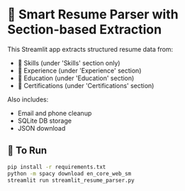 # 📄 Smart Resume Parser with Section-based Extraction

This Streamlit app extracts structured resume data from:
- 📌 Skills (under 'Skills' section only)
- 📌 Experience (under 'Experience' section)
- 📌 Education (under 'Education' section)
- 📌 Certifications (under 'Certifications' section)

Also includes:
- Email and phone cleanup
- SQLite DB storage
- JSON download

## 🚀 To Run
```bash
pip install -r requirements.txt
python -m spacy download en_core_web_sm
streamlit run streamlit_resume_parser.py
```
